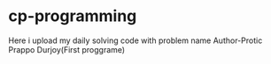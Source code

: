 # cp-programming
Here i upload my daily  solving code with problem name
Author-Protic Prappo Durjoy(First proggrame)

